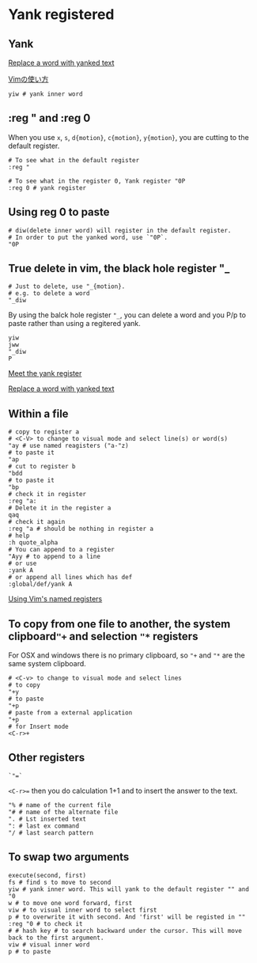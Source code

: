 # Yank registered

## Yank

[Replace a word with yanked text](http://vim.wikia.com/wiki/Replace_a_word_with_yanked_text)

[Vimの使い方](http://www15.ocn.ne.jp/~tusr/vim/vim_text1.html)


    yiw # yank inner word


## :reg " and :reg 0
When you use `x`, `s`, `d{motion}`, `c{motion}`, `y{motion}`, you are cutting to the default register.

    # To see what in the default register
    :reg "

    # To see what in the register 0, Yank register "0P
    :reg 0 # yank register


## Using reg 0 to paste

    # diw(delete inner word) will register in the default register.
    # In order to put the yanked word, use `"0P`.
    "0P

## True delete in vim, the black hole register "_

    # Just to delete, use "_{motion}. 
    # e.g. to delete a word
    "_diw

By using the balck hole register `"_`, you can delete a word and you P/p to paste rather than using a regitered yank.

    yiw
    jww
    "_diw
    P

[Meet the yank register](http://vimcasts.org/episodes/meet-the-yank-register/)

[Replace a word with yanked text](http://vim.wikia.com/wiki/Replace_a_word_with_yanked_text)


## Within a file

    # copy to register a
    # <C-V> to change to visual mode and select line(s) or word(s) 
    "ay # use named reagisters ("a-"z)
    # to paste it
    "ap
    # cut to register b
    "bdd
    # to paste it
    "bp
    # check it in register
    :reg "a:
    # Delete it in the register a
    qaq
    # check it again
    :reg "a # should be nothing in register a
    # help 
    :h quote_alpha
    # You can append to a register
    "Ayy # to append to a line
    # or use
    :yank A 
    # or append all lines which has def
    :global/def/yank A

[Using Vim's named registers](http://vimcasts.org/episodes/using-vims-named-registers/)

## To copy from one file to another, the system clipboard`"+` and selection `"*` registers
For OSX and windows there is no primary clipboard, so `"+` and `"*` are the same system clipboard.

    # <C-v> to change to visual mode and select lines
    # to copy
    "+y
    # to paste
    "+p
    # paste from a external application
    "+p
    # for Insert mode
    <C-r>+

## Other registers

    `"=`

`<C-r>=` then you do calculation 1+1 and <CR> to insert the answer to the text.

    "% # name of the current file
    "# # name of the alternate file
    ". # Lst inserted text
    ": # last ex command
    "/ # last search pattern    

## To swap two arguments

    execute(second, first)
    fs # find s to move to second
    yiw # yank inner word. This will yank to the default register "" and "0
    w # to move one word forward, first
    viw # to visual inner word to select first
    p # to overwrite it with second. And 'first' will be registed in "" 
    :reg "0 # to check it
    # # hash key # to search backward under the cursor. This will move back to the first argument.
    viw # visual inner word
    p # to paste
    
    

